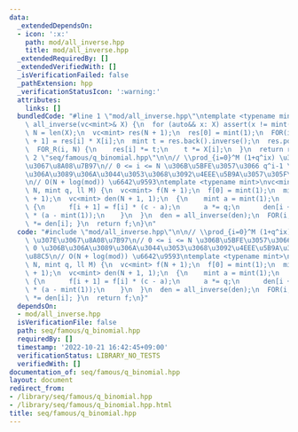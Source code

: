 ```yaml
---
data:
  _extendedDependsOn:
  - icon: ':x:'
    path: mod/all_inverse.hpp
    title: mod/all_inverse.hpp
  _extendedRequiredBy: []
  _extendedVerifiedWith: []
  _isVerificationFailed: false
  _pathExtension: hpp
  _verificationStatusIcon: ':warning:'
  attributes:
    links: []
  bundledCode: "#line 1 \"mod/all_inverse.hpp\"\ntemplate <typename mint>\nvc<mint>\
    \ all_inverse(vc<mint>& X) {\n  for (auto&& x: X) assert(x != mint(0));\n  int\
    \ N = len(X);\n  vc<mint> res(N + 1);\n  res[0] = mint(1);\n  FOR(i, N) res[i\
    \ + 1] = res[i] * X[i];\n  mint t = res.back().inverse();\n  res.pop_back();\n\
    \  FOR_R(i, N) {\n    res[i] *= t;\n    t *= X[i];\n  }\n  return res;\n}\n#line\
    \ 2 \"seq/famous/q_binomial.hpp\"\n\n// \\prod_{i=0}^M (1+q^ix) \u3092 [x^N] \u307E\
    \u3067\u8A08\u7B97\n// 0 <= i <= N \u306B\u5BFE\u3057\u3066 q^i-1 \u304C 0 \u306B\
    \u306A\u3089\u306A\u3044\u3053\u3068\u3092\u4EEE\u5B9A\u3057\u305F\u5B9F\u88C5\
    \n// O(N + log(mod)) \u6642\u9593\ntemplate <typename mint>\nvc<mint> q_binomial(int\
    \ N, mint q, ll M) {\n  vc<mint> f(N + 1);\n  f[0] = mint(1);\n  mint c = q.pow(M\
    \ + 1);\n  vc<mint> den(N + 1, 1);\n  {\n    mint a = mint(1);\n    FOR(i, N)\
    \ {\n      f[i + 1] = f[i] * (c - a);\n      a *= q;\n      den[i + 1] = den[i]\
    \ * (a - mint(1));\n    }\n  }\n  den = all_inverse(den);\n  FOR(i, N + 1) { f[i]\
    \ *= den[i]; }\n  return f;\n}\n"
  code: "#include \"mod/all_inverse.hpp\"\n\n// \\prod_{i=0}^M (1+q^ix) \u3092 [x^N]\
    \ \u307E\u3067\u8A08\u7B97\n// 0 <= i <= N \u306B\u5BFE\u3057\u3066 q^i-1 \u304C\
    \ 0 \u306B\u306A\u3089\u306A\u3044\u3053\u3068\u3092\u4EEE\u5B9A\u3057\u305F\u5B9F\
    \u88C5\n// O(N + log(mod)) \u6642\u9593\ntemplate <typename mint>\nvc<mint> q_binomial(int\
    \ N, mint q, ll M) {\n  vc<mint> f(N + 1);\n  f[0] = mint(1);\n  mint c = q.pow(M\
    \ + 1);\n  vc<mint> den(N + 1, 1);\n  {\n    mint a = mint(1);\n    FOR(i, N)\
    \ {\n      f[i + 1] = f[i] * (c - a);\n      a *= q;\n      den[i + 1] = den[i]\
    \ * (a - mint(1));\n    }\n  }\n  den = all_inverse(den);\n  FOR(i, N + 1) { f[i]\
    \ *= den[i]; }\n  return f;\n}"
  dependsOn:
  - mod/all_inverse.hpp
  isVerificationFile: false
  path: seq/famous/q_binomial.hpp
  requiredBy: []
  timestamp: '2022-10-21 16:42:45+09:00'
  verificationStatus: LIBRARY_NO_TESTS
  verifiedWith: []
documentation_of: seq/famous/q_binomial.hpp
layout: document
redirect_from:
- /library/seq/famous/q_binomial.hpp
- /library/seq/famous/q_binomial.hpp.html
title: seq/famous/q_binomial.hpp
---
```

